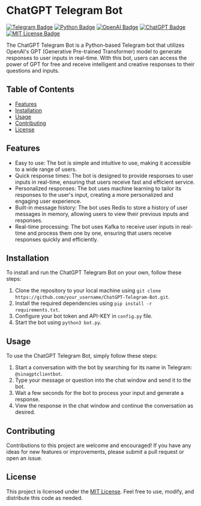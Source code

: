 # ChatGPT Telegram Bot

[![Telegram Badge](https://img.shields.io/badge/Telegram-ChatGPTBot-blue.svg?logo=telegram)](https://t.me/sinagptclientbot)
[![Python Badge](https://img.shields.io/badge/Python-3.10-blue.svg?logo=python)](https://www.python.org/downloads/)
[![OpenAI Badge](https://img.shields.io/badge/OpenAI-GPT--3-brightgreen)](https://openai.com/)
[![ChatGPT Badge](https://img.shields.io/badge/ChatGPT-Model-brightgreen)](https://openai.com/blog/chat-with-ai/)
[![MIT License Badge](https://img.shields.io/badge/License-MIT-yellow.svg)](https://opensource.org/licenses/MIT)

The ChatGPT Telegram Bot is a Python-based Telegram bot that utilizes OpenAI's GPT (Generative Pre-trained Transformer) model to generate responses to user inputs in real-time. With this bot, users can access the power of GPT for free and receive intelligent and creative responses to their questions and inputs.

## Table of Contents
- [Features](#features)
- [Installation](#installation)
- [Usage](#usage)
- [Contributing](#contributing)
- [License](#license)

## Features

- Easy to use: The bot is simple and intuitive to use, making it accessible to a wide range of users.
- Quick response times: The bot is designed to provide responses to user inputs in real-time, ensuring that users receive fast and efficient service.
- Personalized responses: The bot uses machine learning to tailor its responses to the user's input, creating a more personalized and engaging user experience.
- Built-in message history: The bot uses Redis to store a history of user messages in memory, allowing users to view their previous inputs and responses.
- Real-time processing: The bot uses Kafka to receive user inputs in real-time and process them one by one, ensuring that users receive responses quickly and efficiently.


## Installation

To install and run the ChatGPT Telegram Bot on your own, follow these steps:

1. Clone the repository to your local machine using `git clone https://github.com/your_username/ChatGPT-Telegram-Bot.git`.
2. Install the required dependencies using `pip install -r requirements.txt`.
3. Configure your bot token and API-KEY in `config.py` file.
4. Start the bot using `python3 bot.py`.

## Usage

To use the ChatGPT Telegram Bot, simply follow these steps:

1. Start a conversation with the bot by searching for its name in Telegram: `@sinagptclientbot`.
2. Type your message or question into the chat window and send it to the bot.
3. Wait a few seconds for the bot to process your input and generate a response.
4. View the response in the chat window and continue the conversation as desired.

## Contributing

Contributions to this project are welcome and encouraged! If you have any ideas for new features or improvements, please submit a pull request or open an issue.

## License

This project is licensed under the [MIT License](https://opensource.org/licenses/MIT). Feel free to use, modify, and distribute this code as needed.
